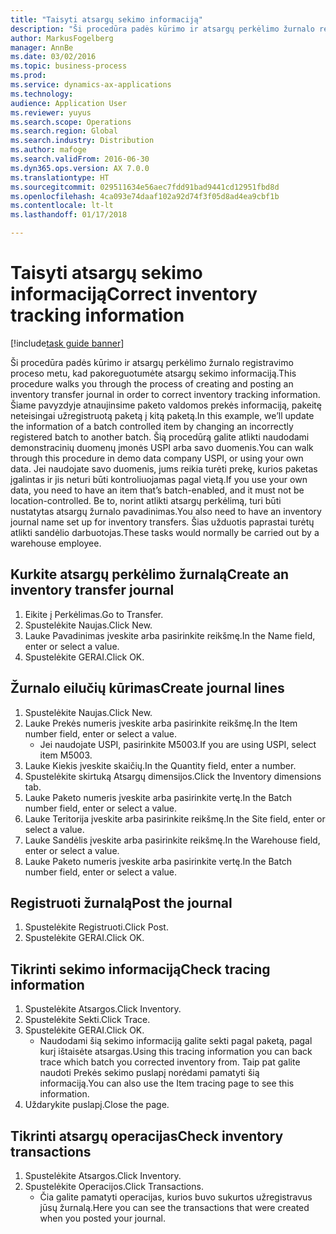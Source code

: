 ```yaml
---
title: "Taisyti atsargų sekimo informaciją"
description: "Ši procedūra padės kūrimo ir atsargų perkėlimo žurnalo registravimo proceso metu, kad pakoreguotumėte atsargų sekimo informaciją."
author: MarkusFogelberg
manager: AnnBe
ms.date: 03/02/2016
ms.topic: business-process
ms.prod: 
ms.service: dynamics-ax-applications
ms.technology: 
audience: Application User
ms.reviewer: yuyus
ms.search.scope: Operations
ms.search.region: Global
ms.search.industry: Distribution
ms.author: mafoge
ms.search.validFrom: 2016-06-30
ms.dyn365.ops.version: AX 7.0.0
ms.translationtype: HT
ms.sourcegitcommit: 029511634e56aec7fdd91bad9441cd12951fbd8d
ms.openlocfilehash: 4ca093e74daaf102a92d74f3f05d8ad4ea9cbf1b
ms.contentlocale: lt-lt
ms.lasthandoff: 01/17/2018

---
```

# <a name="correct-inventory-tracking-information"></a><span data-ttu-id="4281d-103">Taisyti atsargų sekimo informaciją</span><span class="sxs-lookup"><span data-stu-id="4281d-103">Correct inventory tracking information</span></span>

[!include[task guide banner](../../includes/task-guide-banner.md)]

<span data-ttu-id="4281d-104">Ši procedūra padės kūrimo ir atsargų perkėlimo žurnalo registravimo proceso metu, kad pakoreguotumėte atsargų sekimo informaciją.</span><span class="sxs-lookup"><span data-stu-id="4281d-104">This procedure walks you through the process of creating and posting an inventory transfer journal in order to correct inventory tracking information.</span></span> <span data-ttu-id="4281d-105">Šiame pavyzdyje atnaujinsime paketo valdomos prekės informaciją, pakeitę neteisingai užregistruotą paketą į kitą paketą.</span><span class="sxs-lookup"><span data-stu-id="4281d-105">In this example, we’ll update the information of a batch controlled item by changing an incorrectly registered batch to another batch.</span></span> <span data-ttu-id="4281d-106">Šią procedūrą galite atlikti naudodami demonstracinių duomenų įmonės USPI arba savo duomenis.</span><span class="sxs-lookup"><span data-stu-id="4281d-106">You can walk through this procedure in demo data company USPI, or using your own data.</span></span> <span data-ttu-id="4281d-107">Jei naudojate savo duomenis, jums reikia turėti prekę, kurios paketas įgalintas ir jis neturi būti kontroliuojamas pagal vietą.</span><span class="sxs-lookup"><span data-stu-id="4281d-107">If you use your own data, you need to have an item that’s batch-enabled, and it must not be location-controlled.</span></span> <span data-ttu-id="4281d-108">Be to, norint atlikti atsargų perkėlimą, turi būti nustatytas atsargų žurnalo pavadinimas.</span><span class="sxs-lookup"><span data-stu-id="4281d-108">You also need to have an inventory journal name set up for inventory transfers.</span></span> <span data-ttu-id="4281d-109">Šias užduotis paprastai turėtų atlikti sandėlio darbuotojas.</span><span class="sxs-lookup"><span data-stu-id="4281d-109">These tasks would normally be carried out by a warehouse employee.</span></span>


## <a name="create-an-inventory-transfer-journal"></a><span data-ttu-id="4281d-110">Kurkite atsargų perkėlimo žurnalą</span><span class="sxs-lookup"><span data-stu-id="4281d-110">Create an inventory transfer journal</span></span>
1. <span data-ttu-id="4281d-111">Eikite į Perkėlimas.</span><span class="sxs-lookup"><span data-stu-id="4281d-111">Go to Transfer.</span></span>
2. <span data-ttu-id="4281d-112">Spustelėkite Naujas.</span><span class="sxs-lookup"><span data-stu-id="4281d-112">Click New.</span></span>
3. <span data-ttu-id="4281d-113">Lauke Pavadinimas įveskite arba pasirinkite reikšmę.</span><span class="sxs-lookup"><span data-stu-id="4281d-113">In the Name field, enter or select a value.</span></span>
4. <span data-ttu-id="4281d-114">Spustelėkite GERAI.</span><span class="sxs-lookup"><span data-stu-id="4281d-114">Click OK.</span></span>

## <a name="create-journal-lines"></a><span data-ttu-id="4281d-115">Žurnalo eilučių kūrimas</span><span class="sxs-lookup"><span data-stu-id="4281d-115">Create journal lines</span></span>
1. <span data-ttu-id="4281d-116">Spustelėkite Naujas.</span><span class="sxs-lookup"><span data-stu-id="4281d-116">Click New.</span></span>
2. <span data-ttu-id="4281d-117">Lauke Prekės numeris įveskite arba pasirinkite reikšmę.</span><span class="sxs-lookup"><span data-stu-id="4281d-117">In the Item number field, enter or select a value.</span></span>
    * <span data-ttu-id="4281d-118">Jei naudojate USPI, pasirinkite M5003.</span><span class="sxs-lookup"><span data-stu-id="4281d-118">If you are using USPI, select item M5003.</span></span>  
3. <span data-ttu-id="4281d-119">Lauke Kiekis įveskite skaičių.</span><span class="sxs-lookup"><span data-stu-id="4281d-119">In the Quantity field, enter a number.</span></span>
4. <span data-ttu-id="4281d-120">Spustelėkite skirtuką Atsargų dimensijos.</span><span class="sxs-lookup"><span data-stu-id="4281d-120">Click the Inventory dimensions tab.</span></span>
5. <span data-ttu-id="4281d-121">Lauke Paketo numeris įveskite arba pasirinkite vertę.</span><span class="sxs-lookup"><span data-stu-id="4281d-121">In the Batch number field, enter or select a value.</span></span>
6. <span data-ttu-id="4281d-122">Lauke Teritorija įveskite arba pasirinkite reikšmę.</span><span class="sxs-lookup"><span data-stu-id="4281d-122">In the Site field, enter or select a value.</span></span>
7. <span data-ttu-id="4281d-123">Lauke Sandėlis įveskite arba pasirinkite reikšmę.</span><span class="sxs-lookup"><span data-stu-id="4281d-123">In the Warehouse field, enter or select a value.</span></span>
8. <span data-ttu-id="4281d-124">Lauke Paketo numeris įveskite arba pasirinkite vertę.</span><span class="sxs-lookup"><span data-stu-id="4281d-124">In the Batch number field, enter or select a value.</span></span>

## <a name="post-the-journal"></a><span data-ttu-id="4281d-125">Registruoti žurnalą</span><span class="sxs-lookup"><span data-stu-id="4281d-125">Post the journal</span></span>
1. <span data-ttu-id="4281d-126">Spustelėkite Registruoti.</span><span class="sxs-lookup"><span data-stu-id="4281d-126">Click Post.</span></span>
2. <span data-ttu-id="4281d-127">Spustelėkite GERAI.</span><span class="sxs-lookup"><span data-stu-id="4281d-127">Click OK.</span></span>

## <a name="check-tracing-information"></a><span data-ttu-id="4281d-128">Tikrinti sekimo informaciją</span><span class="sxs-lookup"><span data-stu-id="4281d-128">Check tracing information</span></span>
1. <span data-ttu-id="4281d-129">Spustelėkite Atsargos.</span><span class="sxs-lookup"><span data-stu-id="4281d-129">Click Inventory.</span></span>
2. <span data-ttu-id="4281d-130">Spustelėkite Sekti.</span><span class="sxs-lookup"><span data-stu-id="4281d-130">Click Trace.</span></span>
3. <span data-ttu-id="4281d-131">Spustelėkite GERAI.</span><span class="sxs-lookup"><span data-stu-id="4281d-131">Click OK.</span></span>
    * <span data-ttu-id="4281d-132">Naudodami šią sekimo informaciją galite sekti pagal paketą, pagal kurį ištaisėte atsargas.</span><span class="sxs-lookup"><span data-stu-id="4281d-132">Using this tracing information you can back trace which batch you corrected inventory from.</span></span>  <span data-ttu-id="4281d-133">Taip pat galite naudoti Prekės sekimo puslapį norėdami pamatyti šią informaciją.</span><span class="sxs-lookup"><span data-stu-id="4281d-133">You can also use the Item tracing page to see this information.</span></span>  
4. <span data-ttu-id="4281d-134">Uždarykite puslapį.</span><span class="sxs-lookup"><span data-stu-id="4281d-134">Close the page.</span></span>

## <a name="check-inventory-transactions"></a><span data-ttu-id="4281d-135">Tikrinti atsargų operacijas</span><span class="sxs-lookup"><span data-stu-id="4281d-135">Check inventory transactions</span></span>
1. <span data-ttu-id="4281d-136">Spustelėkite Atsargos.</span><span class="sxs-lookup"><span data-stu-id="4281d-136">Click Inventory.</span></span>
2. <span data-ttu-id="4281d-137">Spustelėkite Operacijos.</span><span class="sxs-lookup"><span data-stu-id="4281d-137">Click Transactions.</span></span>
    * <span data-ttu-id="4281d-138">Čia galite pamatyti operacijas, kurios buvo sukurtos užregistravus jūsų žurnalą.</span><span class="sxs-lookup"><span data-stu-id="4281d-138">Here you can see the transactions that were created when you posted your journal.</span></span>   

